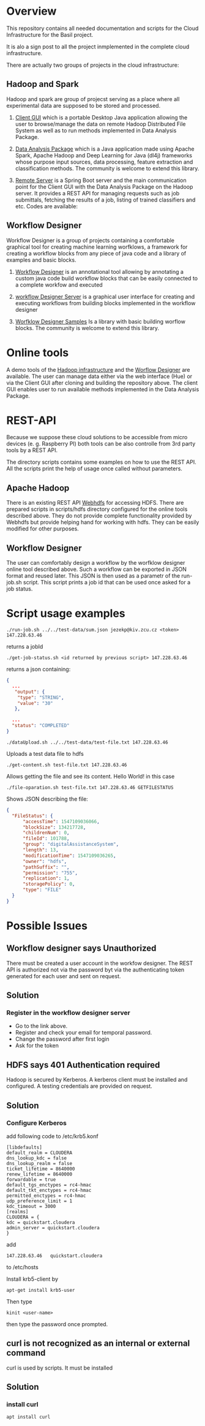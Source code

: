 # Overview
This repository contains all needed documentation and scripts for the Cloud Infrastructure for the Basil project.

It is alo a sign post to all the project inmplemented in the complete cloud infrastructure.

There are actually two groups of projects in the cloud infrastructure:

## Hadoop and Spark

Hadoop and spark are group of projecst serving as a place where all experimental data are supposed to be stored and processed.

1. [Client GUI](https://github.com/NEUROINFORMATICS-GROUP-FAV-KIV-ZCU/EEG_ClientGUI) which is a portable Desktop Java application allowing the user to browse/manage the data on remote Hadoop Distributed File System as well as to run methods implemented in Data Analysis Package.

2. [Data Analysis Package](https://github.com/NEUROINFORMATICS-GROUP-FAV-KIV-ZCU/EEG_DataAnalysisPackage)  which is a Java application made using Apache Spark, Apache Hadoop and Deep Learning for Java (dl4j) frameworks whose purpose input sources, data processing, feature extraction and classification methods. The community is welcome to extend this library.

3. [Remote Server](https://github.com/NEUROINFORMATICS-GROUP-FAV-KIV-ZCU/EEG_RemoteServer) is a Spring Boot server and the main communication point for the Client GUI with the Data Analysis Package on the Hadoop server. It provides a REST API for managing requests such as job submittals, fetching the results of a job, listing of trained classifiers and etc. Codes are available: 

## Workflow Designer

Workflow Designer is a group of projects containing a comfortable graphical tool for creating machine learning worfklows, a framework for creating a workflow blocks from any piece of java code and a library of examples and basic blocks.

1. [Workflow Designer](https://github.com/NEUROINFORMATICS-GROUP-FAV-KIV-ZCU/workflow_designer) is an annotational tool allowing by annotating a custom java code build workflow blocks that can be easily connected to a complete workfow and executed

2. [workflow Designer Server](https://github.com/NEUROINFORMATICS-GROUP-FAV-KIV-ZCU/workflow_designer_server)
is a graphical user interface for creating and executing workflows from building blocks implemented in the workflow designer

3. [Worfklow Designer Samples](https://github.com/NEUROINFORMATICS-GROUP-FAV-KIV-ZCU/workflow_designer_samples)
Is a library with basic building worflow blocks. The community is welcome to extend this library.

# Online tools

A demo tools of the [Hadoop infrastructure](http://147.228.63.46:8888) and the [Worflow Designer](http://147.228.63.46:8680) are available. The user can manage data either via the web interface (Hue) or via the Client GUI after cloning and building the repository above. The client GUI enables user to run available methods implemented in the Data Analysis Package.

# REST-API
Because we suppose these cloud solutions to be accessible from micro devices (e. g. Raspberry PI) both tools can be also controlle from 3rd party tools by a REST API.

The directory scripts contains some examples on how to use the REST API. All the scripts print the help of usage once called without parameters.

## Apache Hadoop
There is an existing REST API [Webhdfs](https://hadoop.apache.org/docs/r1.0.4/webhdfs.html) for accessing HDFS. There are prepared scripts in scripts/hdfs directory configured for the online tools described above. They do not provide complete functionality provided by Webhdfs but provide helping hand for working with hdfs. They can be easily modified for other purposes.

## Workflow Designer
The user can comfortably design a workflow by the worfklow designer online tool described above. Such a workflow can be exported in JSON format and reused later. This JSON is then used as a parametr of the run-job.sh script. This script prints a job id that can be used once asked for a job status.

# Script usage examples
```
./run-job.sh ../../test-data/sum.json jezekp@kiv.zcu.cz <token> 147.228.63.46 
```
returns a jobId
```
./get-job-status.sh <id returned by previous script> 147.228.63.46
  ```
  returns a json containing:
  ```json
  {
    ...
     "output": {
      "type": "STRING",
      "value": "30"
     },

    ...
    "status": "COMPLETED"
  }
```

```
./dataUpload.sh ../../test-data/test-file.txt 147.228.63.46
```
Uploads a test data file to hdfs

```
./get-content.sh test-file.txt 147.228.63.46
```
Allows getting the file and see its content. Hello World! in this case


```
./file-oparation.sh test-file.txt 147.228.63.46 GETFILESTATUS

```
Shows JSON describing the file:
  ```json
{
    "FileStatus": {
        "accessTime": 1547109036066,
        "blockSize": 134217728,
        "childrenNum": 0,
        "fileId": 101788,
        "group": "digitalAssistanceSystem",
        "length": 13,
        "modificationTime": 1547109036265,
        "owner": "hdfs",
        "pathSuffix": "",
        "permission": "755",
        "replication": 1,
        "storagePolicy": 0,
        "type": "FILE"
    }
}

```



# Possible Issues

## Workflow designer says Unauthorized 

There must be created a user account in the workfow designer. The REST API is authorized not via the password byt via the authenticating token generated for each user and sent on request.

## Solution

### Register in the workflow designer server
* Go to the link above. 
* Register and check your email for temporal password. 
* Change the password after first login
* Ask for the token


## HDFS says  401 Authentication required 

Hadoop is secured by Kerberos. A kerberos client must be installed and configured. A testing credentials are provided on request.

## Solution
### Configure Kerberos
add following code to /etc/krb5.konf
```
[libdefaults]
default_realm = CLOUDERA
dns_lookup_kdc = false
dns_lookup_realm = false
ticket_lifetime = 8640000
renew_lifetime = 8640000
forwardable = true
default_tgs_enctypes = rc4-hmac
default_tkt_enctypes = rc4-hmac
permitted_enctypes = rc4-hmac
udp_preference_limit = 1
kdc_timeout = 3000
[realms]
CLOUDERA = {
kdc = quickstart.cloudera
admin_server = quickstart.cloudera
}
```
add 
```
147.228.63.46   quickstart.cloudera
```
to /etc/hosts

Install krb5-client by
```
apt-get install krb5-user 
```
Then type
```
kinit <user-name>
```

then type the password once prompted.



## curl is not recognized as an internal or external command 

curl is used by scripts. It must be installed

## Solution

### install curl 

```
apt install curl
```
